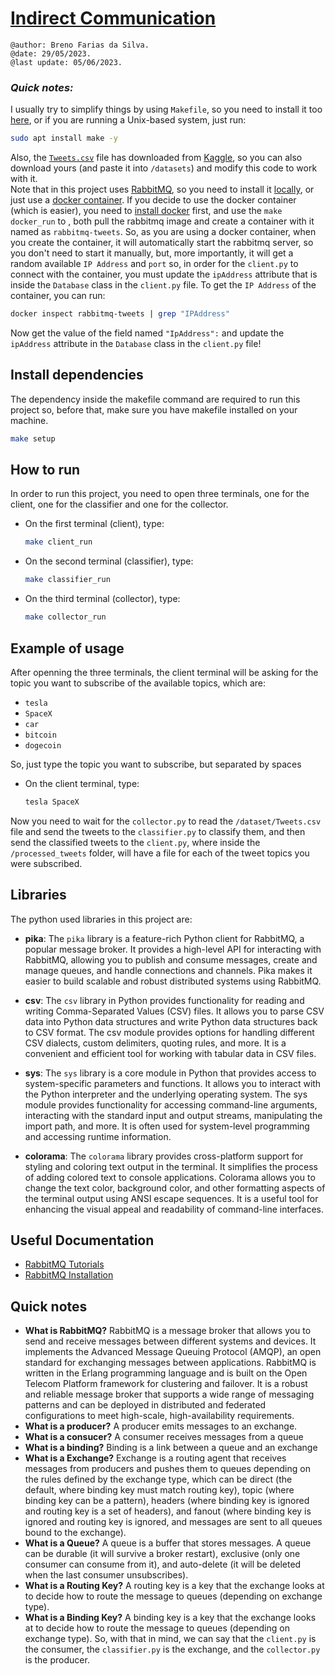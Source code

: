 # [Indirect Communication](https://github.com/BrenoFariasdaSilva/University/tree/main/Distributed%20Systems/Activity%2006%20-%20Indirect%20Communication)
`@author: Breno Farias da Silva.`     
`@date: 29/05/2023.`    
`@last update: 05/06/2023.`  
### ***Quick notes:*** 
I usually try to simplify things by using `Makefile`, so you need to install it too [here](https://www.gnu.org/software/make/), or if you are running a Unix-based system, just run:
```bash
sudo apt install make -y
```
Also, the [`Tweets.csv`](https://www.kaggle.com/datasets/andradaolteanu/all-elon-musks-tweets?resource=download) file has downloaded from [Kaggle](https://www.kaggle.com/), so you can also download yours (and paste it into `/datasets`) and modify this code to work with it.  
Note that in this project uses [RabbitMQ](https://www.rabbitmq.com/), so you need to install it [locally](https://www.rabbitmq.com/download.html), or just use a [docker container](https://hub.docker.com/_/rabbitmq).  If you decide to use the docker container (which is easier), you need to [install docker](https://docs.docker.com/get-docker/) first, and use the `make docker_run` to , both pull the rabbitmq image and create a container with it named as `rabbitmq-tweets`.
So, as you are using a docker container, when you create the container, it will automatically start the rabbitmq server, so you don't need to start it manually, but, more importantly, it will get a random available `IP Address` and `port` so, in order for the `client.py` to connect with the container, you must update the `ipAddress` attribute that is inside the `Database` class in the `client.py` file. To get the `IP Address` of the container, you can run:
```bash
docker inspect rabbitmq-tweets | grep "IPAddress"
```
Now get the value of the field named `"IpAddress":` and update the `ipAddress` attribute in the `Database` class in the `client.py` file!

## Install dependencies
The dependency inside the makefile command are required to run this project so, before that, make sure you have makefile installed on your machine.
```bash
make setup
```

## How to run
In order to run this project, you need to open three terminals, one for the client, one for the classifier and one for the collector.
* On the first terminal (client), type:  
    ```bash 
    make client_run
    ```
* On the second terminal (classifier), type:   
    ```bash
    make classifier_run
    ```
* On the third terminal (collector), type:   
    ```bash
    make collector_run
    ```

## Example of usage
After openning the three terminals, the client terminal will be asking for the topic you want to subscribe of the available topics, which are:  
  - `tesla`
  - `SpaceX`
  - `car`
  - `bitcoin`
  - `dogecoin`  
  
So, just type the topic you want to subscribe, but separated by spaces
* On the client terminal, type:  
    ```bash
    tesla SpaceX
    ```
Now you need to wait for the `collector.py` to read the `/dataset/Tweets.csv` file and send the tweets to the `classifier.py` to classify them, and then send the classified tweets to the `client.py`, where inside the `/processed_tweets` folder, will have a file for each of the tweet topics you were subscribed.  

## Libraries
The python used libraries in this project are:
- **pika**: The `pika` library is a feature-rich Python client for RabbitMQ, a popular message broker. It provides a high-level API for interacting with RabbitMQ, allowing you to publish and consume messages, create and manage queues, and handle connections and channels. Pika makes it easier to build scalable and robust distributed systems using RabbitMQ.

- **csv**: The `csv` library in Python provides functionality for reading and writing Comma-Separated Values (CSV) files. It allows you to parse CSV data into Python data structures and write Python data structures back to CSV format. The csv module provides options for handling different CSV dialects, custom delimiters, quoting rules, and more. It is a convenient and efficient tool for working with tabular data in CSV files.

- **sys**: The `sys` library is a core module in Python that provides access to system-specific parameters and functions. It allows you to interact with the Python interpreter and the underlying operating system. The sys module provides functionality for accessing command-line arguments, interacting with the standard input and output streams, manipulating the import path, and more. It is often used for system-level programming and accessing runtime information.

- **colorama**: The `colorama` library provides cross-platform support for styling and coloring text output in the terminal. It simplifies the process of adding colored text to console applications. Colorama allows you to change the text color, background color, and other formatting aspects of the terminal output using ANSI escape sequences. It is a useful tool for enhancing the visual appeal and readability of command-line interfaces.

## Useful Documentation
* [RabbitMQ Tutorials](https://www.rabbitmq.com/getstarted.html)
* [RabbitMQ Installation](https://www.rabbitmq.com/download.html)

## Quick notes
- **What is RabbitMQ?** RabbitMQ is a message broker that allows you to send and receive messages between different systems and devices. It implements the Advanced Message Queuing Protocol (AMQP), an open standard for exchanging messages between applications. RabbitMQ is written in the Erlang programming language and is built on the Open Telecom Platform framework for clustering and failover. It is a robust and reliable message broker that supports a wide range of messaging patterns and can be deployed in distributed and federated configurations to meet high-scale, high-availability requirements.
- **What is a producer?** A producer emits messages to an exchange.
- **What is a consucer?** A consumer receives messages from a queue
- **What is a binding?** Binding is a link between a queue and an exchange
- **What is a Exchange?** Exchange is a routing agent that receives messages from producers and pushes them to queues depending on the rules defined by the exchange type, which can be direct (the default, where binding key must match routing key), topic (where binding key can be a pattern), headers (where binding key is ignored and routing key is a set of headers), and fanout (where binding key is ignored and routing key is ignored, and messages are sent to all queues bound to the exchange).
- **What is a Queue?** A queue is a buffer that stores messages. A queue can be durable (it will survive a broker restart), exclusive (only one consumer can consume from it), and auto-delete (it will be deleted when the last consumer unsubscribes).
- **What is a Routing Key?** A routing key is a key that the exchange looks at to decide how to route the message to queues (depending on exchange type).
- **What is a Binding Key?** A binding key is a key that the exchange looks at to decide how to route the message to queues (depending on exchange type).
So, with that in mind, we can say that the `client.py` is the consumer, the `classifier.py` is the exchange, and the `collector.py` is the producer.